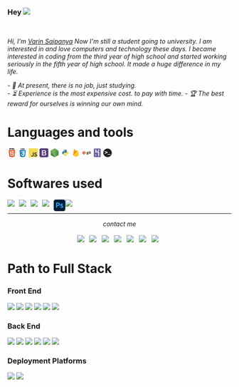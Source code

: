 ### Hey <img src="https://media.giphy.com/media/hvRJCLFzcasrR4ia7z/giphy.gif" width="25px">
<br />

<i>Hi, I'm [Varin Saipanya](https://github.com/Varin-V) Now I'm still a student going to university. I am interested in and love computers and technology these days. I became interested in coding from the third year of high school and started working seriously in the fifth year of high school. It made a huge difference in my life.</i>



<i>- 💼 At present, there is no job, just studying.</i>   
<i>- ⏳ Experience is the most expensive cost. to pay with time.</i>
<i>- 🏆 The best reward for ourselves is winning our own mind.</i>


# Languages and tools

<code><img height="20" src="https://raw.githubusercontent.com/github/explore/80688e429a7d4ef2fca1e82350fe8e3517d3494d/topics/html/html.png"></code>
<code><img height="20" src="https://raw.githubusercontent.com/github/explore/80688e429a7d4ef2fca1e82350fe8e3517d3494d/topics/css/css.png"></code>
<code><img height="20" src="https://raw.githubusercontent.com/github/explore/80688e429a7d4ef2fca1e82350fe8e3517d3494d/topics/javascript/javascript.png"></code>
<code><img height="20" src="https://raw.githubusercontent.com/github/explore/80688e429a7d4ef2fca1e82350fe8e3517d3494d/topics/bootstrap/bootstrap.png"></code>
<code><img height="20" src="https://raw.githubusercontent.com/github/explore/80688e429a7d4ef2fca1e82350fe8e3517d3494d/topics/nodejs/nodejs.png"></code>
<code><img height="20" src="https://raw.githubusercontent.com/github/explore/80688e429a7d4ef2fca1e82350fe8e3517d3494d/topics/python/python.png"></code>
<code><img height="20" src="https://raw.githubusercontent.com/github/explore/80688e429a7d4ef2fca1e82350fe8e3517d3494d/topics/firebase/firebase.png"></code>
<code><img height="20" src="https://raw.githubusercontent.com/github/explore/80688e429a7d4ef2fca1e82350fe8e3517d3494d/topics/git/git.png"></code>
<code><img height="20" src="https://raw.githubusercontent.com/devicons/devicon/master/icons/heroku/heroku-plain.svg"></code>
<code><img height="20" src="https://raw.githubusercontent.com/github/explore/80688e429a7d4ef2fca1e82350fe8e3517d3494d/topics/terminal/terminal.png"></code>
                                                          
# Softwares used

<img align="left" width="26px" src="https://upload.wikimedia.org/wikipedia/commons/2/2d/Visual_Studio_Code_1.18_icon.svg" />
<img align="left" width="26px" src="https://upload.wikimedia.org/wikipedia/commons/5/59/Visual_Studio_Icon_2019.svg" />
<img align="left" width="26px" src="https://upload.wikimedia.org/wikipedia/commons/7/7b/Icon_Atom.svg"/>
<img align="left" width="26px" src="https://upload.wikimedia.org/wikipedia/commons/7/79/Breezeicons-apps-48-sublime-text.svg"/>
<img align="left" width="26px" src="https://github.com/Aakarsh-B/trying-repos/blob/master/photoshop.png?raw=true"/>
<img align="left" width="26px" src="https://upload.wikimedia.org/wikipedia/commons/7/75/Adobe_Dreamweaver_CC_icon.svg"/>

 
                                                          
<br />

---
                                                          
<p align="center">
  <i>contact me </i><br><br>
<a href="https://codelab-74be6.web.app/"><img height="30" src="https://icons-for-free.com/iconfiles/png/512/webpage+website+icon-1320087271286406322.png"></a>&nbsp;&nbsp;
<a href="mailto:warinsaypanya471@gmail.com"><img height="30" src="https://upload.wikimedia.org/wikipedia/commons/e/ec/Circle-icons-mail.svg"></a>&nbsp;&nbsp;
<a href="https://www.instagram.com/varin.js/"><img height="30" src="https://github.com/anirudhbelwadi/anirudhbelwadi/blob/master/images/insta.png"></a>&nbsp;&nbsp;
<a href="https://web.facebook.com/varin.saypanya.33"><img height="30" src="https://github.com/anirudhbelwadi/anirudhbelwadi/blob/master/images/facebook.png"></a>&nbsp;&nbsp;
<a href="lineto:varin471"><img height="30" src="https://upload.wikimedia.org/wikipedia/commons/4/41/LINE_logo.svg"></a>&nbsp;&nbsp;
<a href="https://twitter.com/SaipanyaVarin"><img height="30" src="https://github.com/anirudhbelwadi/anirudhbelwadi/blob/master/images/twitter.png"></a>&nbsp;&nbsp;
<a href="https://discord.gg/Vz3hPGm6yF"><img height="30" src="https://www.svgrepo.com/show/353655/discord-icon.svg" /></a>&nbsp;&nbsp;



   
<br>

# Path to Full Stack

### Front End

<img src="https://img.shields.io/badge/HTML5-E34F26?style=for-the-badge&logo=html5&logoColor=white"> <img  src="https://img.shields.io/badge/CSS3-1572B6?style=for-the-badge&logo=css3&logoColor=white"> <img  src="https://img.shields.io/badge/JavaScript-F7DF1E?style=for-the-badge&logo=javascript&logoColor=black"> <img  src="https://img.shields.io/badge/Bootstrap-563D7C?style=for-the-badge&logo=bootstrap&logoColor=white"> <img  src="https://img.shields.io/badge/React-20232A?style=for-the-badge&logo=react&logoColor=61DAFB"> <img src="https://img.shields.io/badge/Android-9FC037?style=for-the-badge&logo=android&logoColor=white">

### Back End

<img src="https://img.shields.io/badge/Flask-000000?style=for-the-badge&logo=flask&logoColor=white"> <img src="https://img.shields.io/badge/Django-103e2e?style=for-the-badge&logo=django&logoColor=white"> <img src="https://img.shields.io/badge/Python-ffd340?style=for-the-badge&logo=python&logoColor=black"> <img src="https://img.shields.io/badge/Java-e11e21?style=for-the-badge&logo=java&logoColor=white"> <img src="https://img.shields.io/badge/PHP-686ca3?style=for-the-badge&logo=php&logoColor=white"> <img src="https://img.shields.io/badge/Firebase-F5820B?style=for-the-badge&logo=firebase&logoColor=FFCB2B">

### Deployment Platforms

<img src="https://img.shields.io/badge/AWS-f79201?style=for-the-badge&logo=amazon&logoColor=white"> <img src="https://img.shields.io/badge/GCP-4285f4?style=for-the-badge&logo=google&logoColor=white">

